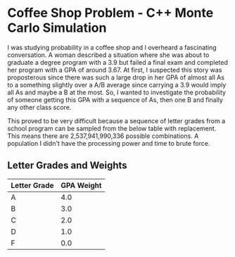 # Coffee Shop Problem - C++ Monte Carlo Simulation

I was studying probability in a coffee shop and I overheard a fascinating conversation. A woman described a situation where she was about to graduate a degree program with a 3.9 but failed a final exam and completed her program with a GPA of around 3.67. At first, I suspected this story was proposterous since there was such a large drop in her GPA of almost all As to a something slightly over a A/B average since carrying a 3.9 would imply all As and maybe a B at the most. So, I wanted to investigate the probability of someone getting this GPA with a sequence of As, then one B and finally any other class score.

This proved to be very difficult because a sequence of letter grades from a school program can be sampled from the below table with replacement. This means there are 2,537,941,990,336 possible combinations. A population I didn't have the processing power and time to brute force.


## Letter Grades and Weights
| Letter Grade | GPA Weight |
| ----------- | ----------- |
| A | 4.0 |
| B | 3.0 |
| C | 2.0 |
| D | 1.0 |
| F | 0.0 |
